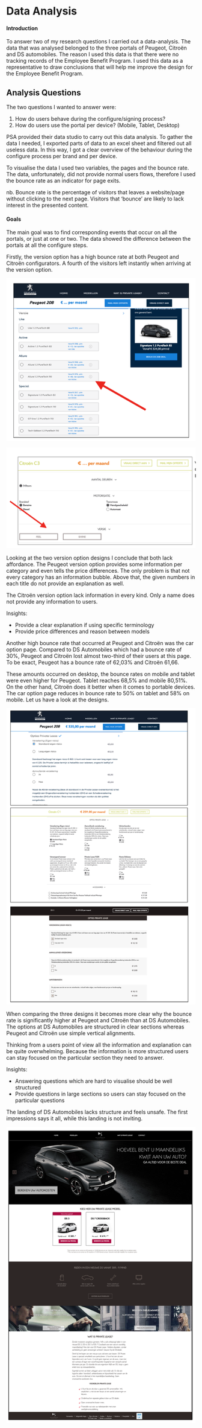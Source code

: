 # Data Analysis

#### Introduction

To answer two of my research questions I carried out a data-analysis. The data that was analysed belonged to the three portals of Peugeot, Citroën and DS automobiles. The reason I used this data is that there were no tracking records of the Employee Benefit Program. I used this data as a representative to draw conclusions that will help me improve the design for the Employee Benefit Program.

## Analysis Questions

The two questions I wanted to answer were:

1. How do users behave during the configure/signing process?
2. How do users use the portal per device? \(Mobile, Tablet, Desktop\)

PSA provided their data studio to carry out this data analysis. To gather the data I needed, I exported parts of data to an excel sheet and filtered out all useless data. In this way, I got a clear overview of the behaviour during the configure process per brand and per device.

To visualise the data I used two variables, the pages and the bounce rate. The data, unfortunately, did not provide normal users flows, therefore I used the bounce rate as an indicator for page exits.

nb. Bounce rate is the percentage of visitors that leaves a website/page without clicking to the next page. Visitors that ‘bounce’ are likely to lack interest in the presented content.

#### Goals

The main goal was to find corresponding events that occur on all the portals, or just at one or two. The data showed the difference between the portals at all the configure steps.

Firstly, the version option has a high bounce rate at both Peugeot and Citroën configurators. A fourth of the visitors left instantly when arriving at the version option. 

![Configurator Peugeot](../../.gitbook/assets/image%20%2821%29.png)

![Configurator Citro&#xEB;n](../../.gitbook/assets/image%20%2835%29.png)



Looking at the two version option designs I conclude that both lack affordance. The Peugeot version option provides some information per category and even tells the price differences. The only problem is that not every category has an information bubble. Above that, the given numbers in each title do not provide an explanation as well.

The Citroën version option lack information in every kind. Only a name does not provide any information to users.

Insights: 

* Provide a clear explanation if using specific terminology
* Provide price differences and reason between models 

Another high bounce rate that occurred at Peugeot and Citroën was the car option page. Compared to DS Automobiles which had a bounce rate of 30%, Peugeot and Citroën lost almost two-third of their users at this page. To be exact, Peugeot has a bounce rate of 62,03% and Citroën 61,66.

These amounts occurred on desktop, the bounce rates on mobile and tablet were even higher for Peugeot. Tablet reaches 68,5% and mobile 80,51%. On the other hand, Citroën does it better when it comes to portable devices. The car option page reduces in bounce rate to 50% on tablet and 58% on mobile. Let us have a look at the designs.

![Contract options at configurators](../../.gitbook/assets/image%20%2815%29.png)

When comparing the three designs it becomes more clear why the bounce rate is significantly higher at Peugeot and Citroën than at DS Automobiles. The options at DS Automobiles are structured in clear sections whereas Peugeot and Citroën use simple vertical alignments.

Thinking from a users point of view all the information and explanation can be quite overwhelming. Because the information is more structured users can stay focused on the particular section they need to answer. 



Insights: 

* Answering questions which are hard to visualise should be well structured 
* Provide questions in large sections so users can stay focused on the particular questions 

The landing of DS Automobiles lacks structure and feels unsafe. The first impressions says it all, while this landing is not inviting. 

![](../../.gitbook/assets/image%20%2831%29.png)

